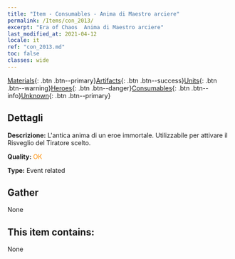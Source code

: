```yaml
---
title: "Item - Consumables - Anima di Maestro arciere"
permalink: /Items/con_2013/
excerpt: "Era of Chaos  Anima di Maestro arciere"
last_modified_at: 2021-04-12
locale: it
ref: "con_2013.md"
toc: false
classes: wide
---
```

 [Materials](/it/Items/){: .btn .btn--primary}[Artifacts](/it/Items/Artifacts/){: .btn .btn--success}[Units](/it/Items/Units/){: .btn .btn--warning}[Heroes](/it/Items/Heroes/){: .btn .btn--danger}[Consumables](/it/Items/Consumables/){: .btn .btn--info}[Unknown](/it/Items/Unknown/){: .btn .btn--primary}

## Dettagli
 **Descrizione:** L'antica anima di un eroe immortale. Utilizzabile per attivare il Risveglio del Tiratore scelto.

 **Quality:** <span style="color: #FF8C00">OK</span>

 **Type:** Event related

## Gather

  None

## This item contains:

  None

